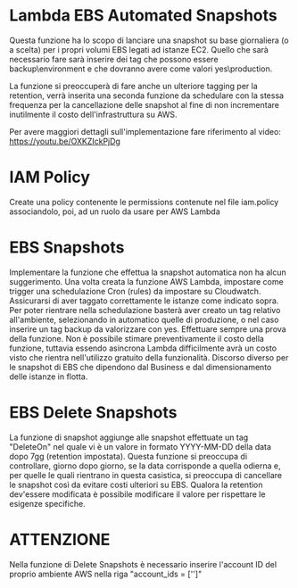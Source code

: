 # Lambda EBS Automated Snapshots
Questa funzione ha lo scopo di lanciare una snapshot su base giornaliera (o a scelta) per i propri volumi EBS legati ad istanze EC2. Quello che sarà necessario fare sarà inserire dei tag che possono essere backup\environment e che dovranno avere come valori yes\production.

La funzione si preoccuperà di fare anche un ulteriore tagging per la retention, verrà inserita una seconda funzione da schedulare con la stessa frequenza per la cancellazione delle snapshot al fine di non incrementare inutilmente il costo dell'infrastruttura su AWS.

Per avere maggiori dettagli sull'implementazione fare riferimento al video: https://youtu.be/OXKZIckPjDg

# IAM Policy
Create una policy contenente le permissions contenute nel file iam.policy associandolo, poi, ad un ruolo da usare per AWS Lambda

# EBS Snapshots
Implementare la funzione che effettua la snapshot automatica non ha alcun suggerimento. Una volta creata la funzione AWS Lambda, impostare come trigger una schedulazione Cron (rules) da impostare su Cloudwatch. Assicurarsi di aver taggato correttamente le istanze come indicato sopra. Per poter rientrare nella schedulazione basterà aver creato un tag relativo all'ambiente, selezionando in automatico quelle di produzione, o nel caso inserire un tag backup da valorizzare con yes. Effettuare sempre una prova della funzione.
Non è possibile stimare preventivamente il costo della funzione, tuttavia essendo asincrona Lambda difficilmente avrà un costo visto che rientra nell'utilizzo gratuito della funzionalità. Discorso diverso per le snapshot di EBS che dipendono dal Business e dal dimensionamento delle istanze in flotta.

# EBS Delete Snapshots
La funzione di snapshot aggiunge alle snapshot effettuate un tag "DeleteOn" nel quale vi è un valore in formato YYYY-MM-DD della data dopo 7gg (retention impostata). Questa funzione si preoccupa di controllare, giorno dopo giorno, se la data corrisponde a quella odierna e, per quelle le quali rientrano in questa casistica, si preoccupa di cancellare le snapshot così da evitare costi ulteriori su EBS. Qualora la retention dev'essere modificata è possibile modificare il valore per rispettare le esigenze specifiche.

# ATTENZIONE
Nella funzione di Delete Snapshots è necessario inserire l'account ID del proprio ambiente AWS nella riga "account_ids = ['<accountid>']"
